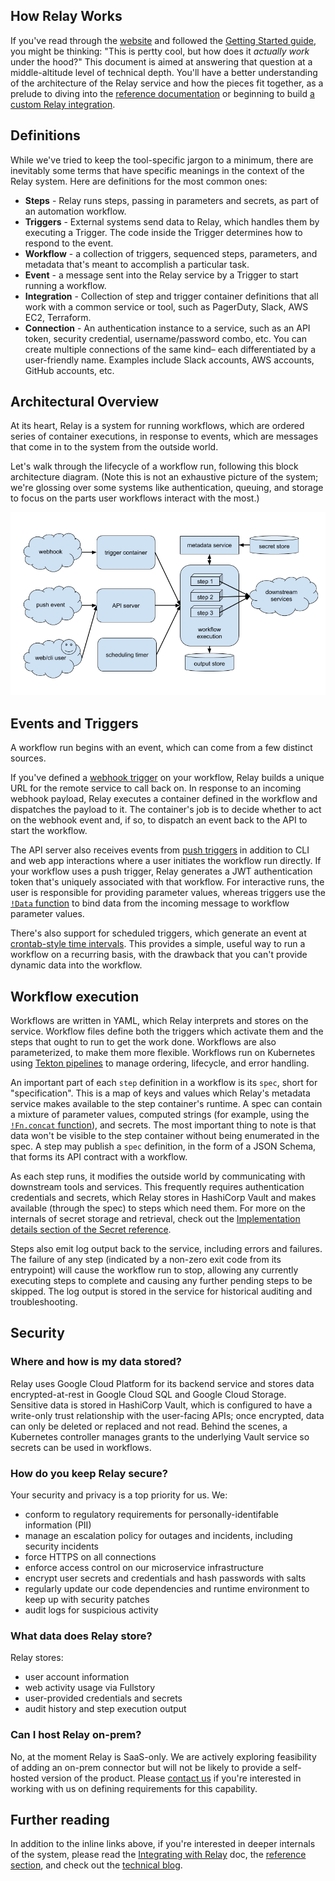 ## How Relay Works

If you've read through the [website](https://relay.sh) and followed the [Getting Started guide](getting-started.md), you might be thinking: "This is pertty cool, but how does it _actually work_ under the hood?" This document is aimed at answering that question at a middle-altitude level of technical depth. You'll have a better understanding of the architecture of the Relay service and how the pieces fit together, as a prelude to diving into the [reference documentation](reference.md) or beginning to build [a custom Relay integration](integrating-with-relay.md).

## Definitions

While we've tried to keep the tool-specific jargon to a minimum, there are inevitably some terms that have specific meanings in the context of the Relay system. Here are definitions for the most common ones:

* **Steps** - Relay runs steps, passing in parameters and secrets, as part of an automation workflow.
* **Triggers** - External systems send data to Relay, which handles them by executing a Trigger. The code inside the Trigger determines how to respond to the event.
* **Workflow** - a collection of triggers, sequenced steps, parameters, and metadata that's meant to accomplish a particular task.
* **Event** - a message sent into the Relay service by a Trigger to start running a workflow.
* **Integration** - Collection of step and trigger container definitions that all work with a common service or tool, such as PagerDuty, Slack, AWS EC2, Terraform.
* **Connection** - An authentication instance to a service, such as an API token, security credential, username/password combo, etc. You can create multiple connections of the same kind– each differentiated by a user-friendly name. Examples include Slack accounts, AWS accounts, GitHub accounts, etc.

## Architectural Overview

At its heart, Relay is a system for running workflows, which are ordered series of container executions, in response to events, which are messages that come in to the system from the outside world.

Let's walk through the lifecycle of a workflow run, following this block architecture diagram. (Note this is not an exhaustive picture of the system; we're glossing over some systems like authentication, queuing, and storage to focus on the parts user workflows interact with the most.)

![Simplified relay architecture diagram](images/relay-architecture.png)

## Events and Triggers

A workflow run begins with an event, which can come from a few distinct sources.

If you've defined a [webhook trigger](reference/relay-workflows.md#webhook) on your workflow, Relay builds a unique URL for the remote service to call back on. In response to an incoming webhook payload, Relay executes a container defined in the workflow and dispatches the payload to it. The container's job is to decide whether to act on the webhook event and, if so, to dispatch an event back to the API to start the workflow.

The API server also receives events from [push triggers](reference/relay-workflows.md#push) in addition to CLI and web app interactions where a user initiates the workflow run directly. If your workflow uses a push trigger, Relay generates a JWT authentication token that's uniquely associated with that workflow. For interactive runs, the user is responsible for providing parameter values, whereas triggers use the [`!Data` function](reference/relay-functions.md#data) to bind data from the incoming message to workflow parameter values.

There's also support for scheduled triggers, which generate an event at [crontab-style time intervals](reference/relay-workflows.md#schedule). This provides a simple, useful way to run a workflow on a recurring basis, with the drawback that you can't provide dynamic data into the workflow.

## Workflow execution

Workflows are written in YAML, which Relay interprets and stores on the service. Workflow files define both the triggers which activate them and the steps that ought to run to get the work done. Workflows are also parameterized, to make them more flexible. Workflows run on Kubernetes using [Tekton pipelines](https://tekton.dev) to manage ordering, lifecycle, and error handling.

An important part of each `step` definition in a workflow is its `spec`, short for "specification". This is a map of keys and values which Relay's metadata service makes available to the step container's runtime. A spec can contain a mixture of parameter values, computed strings (for example, using the [`!Fn.concat` function](reference/relay-functions.md#concat)), and secrets. The most important thing to note is that data won't be visible to the step container without being enumerated in the spec. A step may publish a `spec` definition, in the form of a JSON Schema, that forms its API contract with a workflow.

As each step runs, it modifies the outside world by communicating with downstream tools and services. This frequently requires authentication credentials and secrets, which Relay stores in HashiCorp Vault and makes available (through the spec) to steps which need them. For more on the internals of secret storage and retrieval, check out the [Implementation details section of the Secret reference](using-workflows/adding-secrets#implementation-details).

Steps also emit log output back to the service, including errors and failures. The failure of any step (indicated by a non-zero exit code from its entrypoint) will cause the workflow run to stop, allowing any currently executing steps to complete and causing any further pending steps to be skipped. The log output is stored in the service for historical auditing and troubleshooting.

## Security

### Where and how is my data stored?

Relay uses Google Cloud Platform for its backend service and stores data encrypted-at-rest in Google Cloud SQL and Google Cloud Storage. Sensitive data is stored in HashiCorp Vault, which is configured to have a write-only trust relationship with the user-facing APIs; once encrypted, data can only be deleted or replaced and not read. Behind the scenes, a Kubernetes controller manages grants to the underlying Vault service so secrets can be used in workflows.

### How do you keep Relay secure?

Your security and privacy is a top priority for us. We:

* conform to regulatory requirements for personally-identifable information (PII)
* manage an escalation policy for outages and incidents, including security incidents
* force HTTPS on all connections
* enforce access control on our microservice infrastructure
* encrypt user secrets and credentials and hash passwords with salts
* regularly update our code dependencies and runtime environment to keep up with security patches
* audit logs for suspicious activity

### What data does Relay store?

Relay stores:

* user account information
* web activity usage via Fullstory
* user-provided credentials and secrets
* audit history and step execution output

### Can I host Relay on-prem?

No, at the moment Relay is SaaS-only. We are actively exploring feasibility of adding an on-prem connector but will not be likely to provide a self-hosted version of the product. Please [contact us](mailto:relay@puppet.com) if you're interested in working with us on defining requirements for this capability.

## Further reading

In addition to the inline links above, if you're interested in deeper internals of the system, please read the [Integrating with Relay](integrationg-with-relay.md) doc, the [reference section](reference.md), and check out the [technical blog](https://relay.sh/).